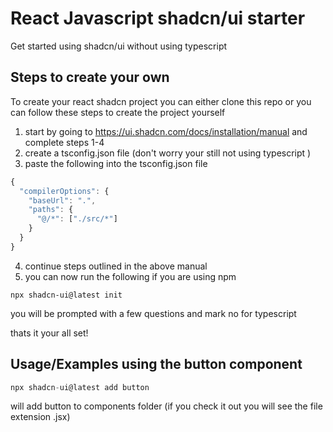 
# React Javascript shadcn/ui starter 

Get started using shadcn/ui without using typescript 


## Steps to create your own
To create your react shadcn project you can either clone this repo or you can follow these steps to create the project yourself

1. start by going to https://ui.shadcn.com/docs/installation/manual and complete steps 1-4
2. create a tsconfig.json file (don't worry your still not using typescript )
3. paste the following into the tsconfig.json file
```javascript
{
  "compilerOptions": {
    "baseUrl": ".",
    "paths": {
      "@/*": ["./src/*"]
    }
  }
}
```
4. continue steps outlined in the above manual
5. you can now run the following if you are using npm
```
npx shadcn-ui@latest init
```
you will be prompted with a few questions and mark no for typescript

thats it your all set!





## Usage/Examples using the button component

```javascript
npx shadcn-ui@latest add button

```
will add button to components folder (if you check it out you will see the file extension .jsx)

